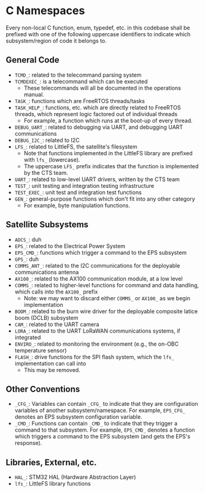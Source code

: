 # C Namespaces

Every non-local C function, enum, typedef, etc. in this codebase shall be prefixed with one of the
following uppercase identifiers to indicate which subsystem/region of code it belongs to.

## General Code

* `TCMD_`: related to the telecommand parsing system
* `TCMDEXEC_`: is a telecommand which can be executed
	* These telecommands will all be documented in the operations manual.
* `TASK_`: functions which are FreeRTOS threads/tasks
* `TASK_HELP_`: functions, etc. which are directly related to FreeRTOS threads, which represent logic factored out of individual threads
	* For example, a function which runs at the boot-up of every thread.
* `DEBUG_UART_`: related to debugging via UART, and debugging UART communications
* `DEBUG_I2C_`: related to I2C
* `LFS_`: related to LittleFS, the satellite's filesystem
	* Note that functions implemented in the LittleFS library are prefixed with `lfs_` (lowercase).
	* The uppercase `LFS_` prefix indicates that the function is implemented by the CTS team.
* `UART_`: related to low-level UART drivers, written by the CTS team
* `TEST_`: unit testing and integration testing infrastructure
* `TEST_EXEC_`: unit test and integration test functions
* `GEN_`: general-purpose functions which don't fit into any other category
	* For example, byte manipulation functions.

## Satellite Subsystems

* `ADCS_`: duh
* `EPS_`: related to the Electrical Power System
* `EPS_CMD_`: functions which trigger a command to the EPS subsystem
* `GPS_`: duh
* `COMMS_ANT_`: related to the I2C communications for the deployable communications antenna
* `AX100_`: related to the AX100 communication module, at a low level
* `COMMS_`: related to higher-level functions for command and data handling, which calls into the `AX100_` prefix
	* Note: we may want to discard either `COMMS_` or `AX100_` as we begin implementation
* `BOOM_`: related to the burn wire driver for the deployable composite latice boom (DCLB) subsystem
* `CAM_`: related to the UART camera
* `LORA_`: related to the UART LoRaWAN communications systems, if integrated
* `ENVIRO_`: related to monitoring the environment (e.g., the on-OBC temperature sensor)
* `FLASH_`: drive functions for the SPI flash system, which the `lfs_` implementation can call into
	* This may be removed.

## Other Conventions

* `_CFG_`: Variables can contain `_CFG_` to indicate that they are configuration variables of 
another subsystem/namespace. For example, `EPS_CFG_` denotes an EPS subsystem configuration variable.
* `_CMD_`: Functions can contain `_CMD_` to indicate that they trigger a command to that subsystem.
For example, `EPS_CMD_` denotes a function which triggers a command to the EPS subsystem (and gets the EPS's response).

## Libraries, External, etc.

* `HAL_`: STM32 HAL (Hardware Abstraction Layer)
* `lfs_`: LittleFS library functions
